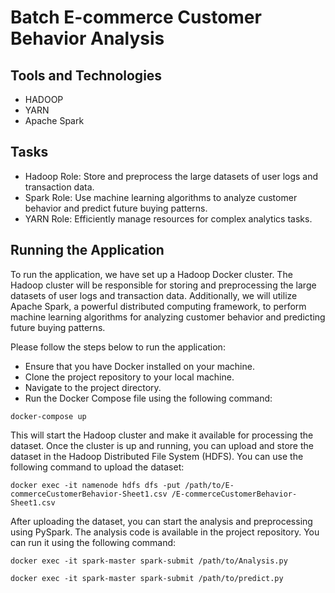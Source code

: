 # Batch E-commerce Customer Behavior Analysis

## Tools and Technologies
- HADOOP
- YARN
- Apache Spark


## Tasks

- Hadoop Role: Store and preprocess the large datasets of user logs and transaction data.
- Spark Role: Use machine learning algorithms to analyze customer behavior and predict future buying patterns.
- YARN Role: Efficiently manage resources for complex analytics tasks. 


## Running the Application
To run the application, we have set up a Hadoop Docker cluster. The Hadoop cluster will be responsible for storing and preprocessing the large datasets of user logs and transaction data. Additionally, we will utilize Apache Spark, a powerful distributed computing framework, to perform machine learning algorithms for analyzing customer behavior and predicting future buying patterns.

Please follow the steps below to run the application:

- Ensure that you have Docker installed on your machine.
- Clone the project repository to your local machine.
- Navigate to the project directory.
- Run the Docker Compose file using the following command:
```
docker-compose up
```
This will start the Hadoop cluster and make it available for processing the dataset.
Once the cluster is up and running, you can upload and store the dataset in the Hadoop Distributed File System (HDFS). You can use the following command to upload the dataset:
```
docker exec -it namenode hdfs dfs -put /path/to/E-commerceCustomerBehavior-Sheet1.csv /E-commerceCustomerBehavior-Sheet1.csv
```

After uploading the dataset, you can start the analysis and preprocessing using PySpark. The analysis code is available in the project repository. You can run it using the following command:
```
docker exec -it spark-master spark-submit /path/to/Analysis.py
```
```
docker exec -it spark-master spark-submit /path/to/predict.py
```